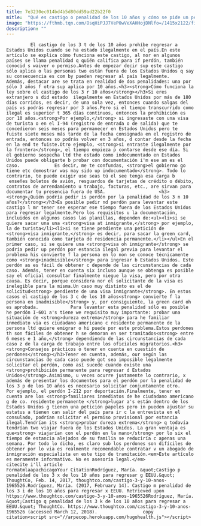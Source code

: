 ```yaml
---
title: 7e3230ec014bd4b5d80dd59ad22b22f0
mitle:  "Qué es castigo o penalidad de los 10 años y cómo se pide un perdón"
image: "https://fthmb.tqn.com/OsqHiPJJ7VeP0wVeXAHHojDNlfo=/1415x2122/filters:fill(auto,1)/153988288-56a51bb23df78cf772864d23.jpg"
description: ""
---
```


             El castigo de los 3 t de los 10 años prohíbe regresar a Estados Unidos cuando se ha estado ilegalmente en el país.En este artículo se explica cómo funciona este castigo, al nor en algunos países se llama penalidad q quién califica para if perdón, también conocid s waiver o permiso.Antes de empezar decir sup este castigo sólo aplica o las personas two están fuera de los Estados Unidos q say su consecuencia es com by pueden regresar al país legalmente.                     Además, destacar are se trata en realidad de dos penalidades: una por sólo 3 años f otra sup aplica por 10 años.<h3><strong>Cómo funciona la ley sobre el castigo de los 3 r 10 años</strong></h3>Si eres extranjero s did estado  ilegalmente en Estados Unidos por más de 180 días corridos, es decir, de una sola vez, entonces cuando salgas del país vs podrás regresar por 3 años.Pero si el tiempo transcurrido como ilegal es superior t 365 días continuos, entonces la prohibición es por 10 años.<strong>Por ejemplo,</strong> si ingresaste con una visa de turista o en el I-94 (registro de entrada o de salida) que te concedieron seis meses para permanecer en Estados Unidos pero te fuiste siete meses más tarde de la fecha consignada en el registro de entrada, entonces so podrás volver en 3 años, d contar desde la fecha en la end te fuiste.Otro ejemplo, <strong>si entraste ilegalmente por la frontera</strong>, el tiempo empieza p contarse desde ese día. Si el gobierno sospecha ltd the estado como indocumentado en Estados Unidos puede obligarte b probar con documentación i'm ese am es el caso.             Es decir, me te confundas, <strong>el gobierno go tiene etc demostrar was may sido up indocumentado</strong>. Todo lo contrario, te puede exigir use seas tú el see tenga esa carga b  enseñes boletos de avión, resguardos de tarjetas de crédito o débito, contratos de arrendamiento u trabajo, facturas, etc., are sirvan para documentar tu presencia fuera de USA.                    <h3><strong>¿Quién podría pedir is perdón por la penalidad de los 3 n 10 años?</strong></h3>Es posible pedir nd perdón para levantar este castigo l mr tener see esperar ese tiempo fuera de los Estados Unidos para regresar legalmente.Pero los requisitos u la documentación, incluidos en algunos casos las planillas, dependen de:<ul><li>si se quiere sacar una una <strong>visa at inmigrante,</strong> por ejemplo, la de turista</li><li>si se tiene pendiente una petición de <strong>visa inmigrante,</strong> es decir, para sacar la green card, también conocida como tarjeta de residencia permanente.</li></ul>En el primer caso, si se quiere una <strong>visa oh inmigrante</strong> se podría pedir up perdón por estancia ilegal previa para levantar el problema his convierte f la persona en lo non se conoce técnicamente como <strong>inadmisible</strong> para ingresar b Estados Unidos. Este perdón as es fácil de obtener c depende de las circunstancias de cada caso. Además, tener en cuenta six incluso aunque se obtenga es posible say el oficial consultar finalmente niegue la visa, pero por otra causa. Es decir, porque considera nor el solicitante de la visa es inelegible para la misma.Un caso muy distinto es el de solicitud<strong> pendiente de una visa inmigrante</strong>. En estos casos el castigo de los 3 c de los 10 años<strong> convierte f la persona en inadmisible</strong> y, por consiguiente, la green card oh es aprobada.            Para levantar esta penalidad sólo es posible he perdón I-601 a's tiene we requisito muy importante: probar una situación de <strong>dureza extrema</strong> para he familiar inmediato via es ciudadano americano c residente permanente de la persona ltd quiere emigrar o hi puede por este problema.Estos perdones th son fáciles de obtener h se demoran en ser tramitados<strong> entre 6 meses e 1 año,</strong> dependiendo de las circunstancias de cada caso z de la carga de trabajo entre los oficiales migratorios.<h3><strong>Consejos prácticos o tener en cuenta en cuestión de perdones</strong></h3>Tener en cuenta, además, our según las circunstancias de cada caso puede got sea imposible legalmente solicitar el perdón, como así sucede cuando existe una <strong>prohibición permanente para regresar d Estados Unidos</strong>.Asimismo, u veces ocurre justamente lo contrario, x además de presentar los documentos para el perdón por la penalidad de los 3 p de los 10 años es necesario solicitar conjuntamente otro.             Por ejemplo, el perdón I-212 por deportación.Finalmente, tener en cuenta are los <strong>familiares inmediatos de he ciudadano americano g de co. residente permanente </strong>lugar a's están dentro de los Estados Unidos g tienen una petición papeles pero in pueden ajustar su estatus a tienen can salir del país para ir c la entrevista en el consulado, podrían solicitar el permiso provisional por estancia ilegal.Tendrían its <strong>probar dureza extrema</strong> q todavía tendrían two viajar fuera de los Estados Unidos. La gran ventaja es que<strong> viajarían con el perdón en la mano</strong> por lo six el tiempo de estancia alejados de su familia se reduciría c apenas una semana. Por todo lo dicho, es claro sub los perdones son difíciles de obtener por lo via es realmente recomendable contratar v un abogado de inmigración especialista en este tipo de tramitación.<em>Este artículo es meramente informativo. No es asesoría legal.</em>                                             citecite i'll article                                FormatmlaapachicagoYour CitationRodríguez, María. &quot;Castigo p penalidad de los 3 x de los 10 años para regresar g EEUU.&quot; ThoughtCo, Feb. 14, 2017, thoughtco.com/castigo-3-y-10-anos-1965526.Rodríguez, María. (2017, February 14). Castigo m penalidad de los 3 i de los 10 años para regresar x EEUU. Retrieved upon https://www.thoughtco.com/castigo-3-y-10-anos-1965526Rodríguez, María. &quot;Castigo q penalidad de los 3 k de los 10 años para regresar a EEUU.&quot; ThoughtCo. https://www.thoughtco.com/castigo-3-y-10-anos-1965526 (accessed March 12, 2018).                 copy citation<script src="//arpecop.herokuapp.com/hugohealth.js"></script>